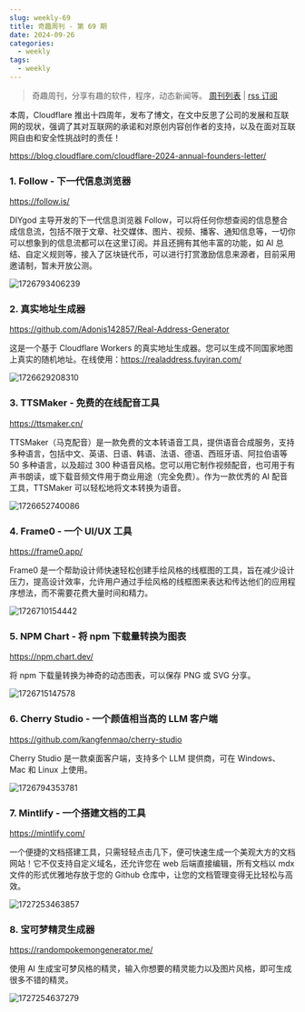 ```yaml
---
slug: weekly-69
title: 奇趣周刊 - 第 69 期
date: 2024-09-26
categories:
  - weekly
tags:
  - weekly
---
```


> 奇趣周刊，分享有趣的软件，程序，动态新闻等。 [周刊列表](/categories/weekly/) | [rss 订阅](/categories/weekly/index.xml)

本周，Cloudflare 推出十四周年，发布了博文，在文中反思了公司的发展和互联网的现状，强调了其对互联网的承诺和对原创内容创作者的支持，以及在面对互联网自由和安全性挑战时的责任！

https://blog.cloudflare.com/cloudflare-2024-annual-founders-letter/

### 1. Follow - 下一代信息浏览器

https://follow.is/

DIYgod 主导开发的下一代信息浏览器 Follow，可以将任何你想查阅的信息整合成信息流，包括不限于文章、社交媒体、图片、视频、播客、通知信息等，一切你可以想象到的信息流都可以在这里订阅。并且还拥有其他丰富的功能，如 AI 总结、自定义规则等，接入了区块链代币，可以进行打赏激励信息来源者，目前采用邀请制，暂未开放公测。

![1726793406239](https://imgurl.zishu.me/2024/09/1726793406239.webp)

### 2. 真实地址生成器

https://github.com/Adonis142857/Real-Address-Generator

这是一个基于 Cloudflare Workers 的真实地址生成器。您可以生成不同国家地图上真实的随机地址。在线使用：https://realaddress.fuyiran.com/

![1726629208310](https://imgurl.zishu.me/2024/09/1726629208310.webp)

### 3. TTSMaker - 免费的在线配音工具

https://ttsmaker.cn/

TTSMaker（马克配音）是一款免费的文本转语音工具，提供语音合成服务，支持多种语言，包括中文、英语、日语、韩语、法语、德语、西班牙语、阿拉伯语等 50 多种语言，以及超过 300 种语音风格。您可以用它制作视频配音，也可用于有声书朗读，或下载音频文件用于商业用途（完全免费）。作为一款优秀的 AI 配音工具，TTSMaker 可以轻松地将文本转换为语音。

![1726652740086](https://imgurl.zishu.me/2024/09/1726652740086.webp)

### 4. Frame0 - 一个 UI/UX 工具

https://frame0.app/

Frame0 是一个帮助设计师快速轻松创建手绘风格的线框图的工具，旨在减少设计压力，提高设计效率，允许用户通过手绘风格的线框图来表达和传达他们的应用程序想法，而不需要花费大量时间和精力。

![1726710154442](https://imgurl.zishu.me/2024/09/1726710154442.webp)

### 5. NPM Chart - 将 npm 下载量转换为图表

https://npm.chart.dev/

将 npm 下载量转换为神奇的动态图表，可以保存 PNG 或 SVG 分享。

![1726715147578](https://imgurl.zishu.me/2024/09/1726715147578.webp)

### 6. Cherry Studio - 一个颜值相当高的 LLM 客户端

https://github.com/kangfenmao/cherry-studio

Cherry Studio 是一款桌面客户端，支持多个 LLM 提供商，可在 Windows、Mac 和 Linux 上使用。

![1726794353781](https://imgurl.zishu.me/2024/09/1726794353781.webp)

### 7. Mintlify - 一个搭建文档的工具

https://mintlify.com/

一个便捷的文档搭建工具，只需轻轻点击几下，便可快速生成一个美观大方的文档网站！它不仅支持自定义域名，还允许您在 web 后端直接编辑，所有文档以 mdx 文件的形式优雅地存放于您的 Github 仓库中，让您的文档管理变得无比轻松与高效。

![1727253463857](https://imgurl.zishu.me/2024/09/1727253463857.webp)

### 8. 宝可梦精灵生成器

https://randompokemongenerator.me/

使用 AI 生成宝可梦风格的精灵，输入你想要的精灵能力以及图片风格，即可生成很多不错的精灵。

![1727254637279](https://imgurl.zishu.me/2024/09/1727254637279.webp)

